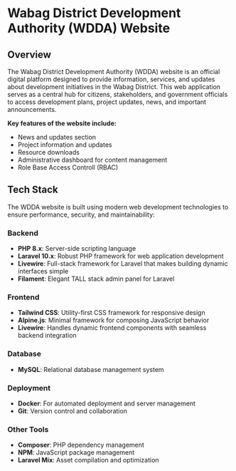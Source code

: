 # Wabag District Development Authority (WDDA) Website

## Overview
The Wabag District Development Authority (WDDA) website is an official digital platform designed to provide information, services, and updates about development initiatives in the Wabag District. This web application serves as a central hub for citizens, stakeholders, and government officials to access development plans, project updates, news, and important announcements.

**Key features of the website include:**
- News and updates section
- Project information and updates
- Resource downloads
- Administrative dashboard for content management
- Role Base Access Controll (RBAC)

## Tech Stack
The WDDA website is built using modern web development technologies to ensure performance, security, and maintainability:

### Backend
- **PHP 8.x**: Server-side scripting language
- **Laravel 10.x**: Robust PHP framework for web application development
- **Livewire**: Full-stack framework for Laravel that makes building dynamic interfaces simple
- **Filament**: Elegant TALL stack admin panel for Laravel

### Frontend
- **Tailwind CSS**: Utility-first CSS framework for responsive design
- **Alpine.js**: Minimal framework for composing JavaScript behavior
- **Livewire**: Handles dynamic frontend components with seamless backend integration

### Database
- **MySQL**: Relational database management system

### Deployment
- **Docker**: For automated deployment and server management
- **Git**: Version control and collaboration

### Other Tools
- **Composer**: PHP dependency management
- **NPM**: JavaScript package management
- **Laravel Mix**: Asset compilation and optimization

